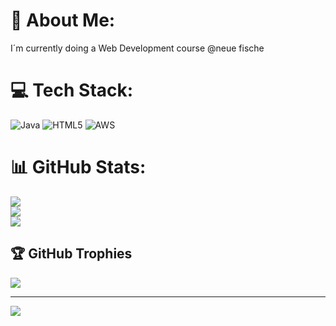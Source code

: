 # 💫 About Me:
I´m currently doing a Web Development course @neue fische


# 💻 Tech Stack:
![Java](https://img.shields.io/badge/java-%23ED8B00.svg?style=for-the-badge&logo=openjdk&logoColor=white) ![HTML5](https://img.shields.io/badge/html5-%23E34F26.svg?style=for-the-badge&logo=html5&logoColor=white) ![AWS](https://img.shields.io/badge/AWS-%23FF9900.svg?style=for-the-badge&logo=amazon-aws&logoColor=white)
# 📊 GitHub Stats:
![](https://github-readme-stats.vercel.app/api?username=Alphawave1989&theme=gotham&hide_border=false&include_all_commits=false&count_private=false)<br/>
![](https://github-readme-streak-stats.herokuapp.com/?user=Alphawave1989&theme=gotham&hide_border=false)<br/>
![](https://github-readme-stats.vercel.app/api/top-langs/?username=Alphawave1989&theme=gotham&hide_border=false&include_all_commits=false&count_private=false&layout=compact)

## 🏆 GitHub Trophies
![](https://github-profile-trophy.vercel.app/?username=Alphawave1989&theme=radical&no-frame=false&no-bg=true&margin-w=4)

---
[![](https://visitcount.itsvg.in/api?id=Alphawave1989&icon=0&color=0)](https://visitcount.itsvg.in)

<!-- Proudly created with GPRM ( https://gprm.itsvg.in ) -->

